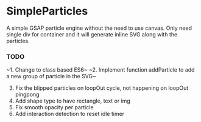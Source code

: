 # SimpleParticles
A simple GSAP particle engine without the need to use canvas. Only need single div for container and it will generate inline SVG along with the particles.


### TODO
~1. Change to class based ES6~
~2. Implement function addParticle to add a new group of particle in the SVG~

3. Fix the blipped particles on loopOut cycle, not happening on loopOut pingpong
4. Add shape type to have rectangle, text or img
5. Fix smooth opacity per particle
6. Add interaction detection to reset idle timer
